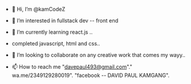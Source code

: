 - 👋 Hi, I’m @kamCodeZ
- 👀 I’m interested in fullstack dev -- front end
  
- 🌱 I’m currently learning react.js  ..
- completed javascript, html and css..
- 💞️ I’m looking to collaborate on any creative work that comes my wayy..
- 📫 How to reach me "davepaul493@gmail.com"." wa.me/2349129280019". "facebook -- DAVID PAUL KAMGANG".

<!---
kamCodeZ/kamCodeZ is a ✨ special ✨ repository because its `README.md` (this file) appears on your GitHub profile.
You can click the Preview link to take a look at your changes.
--->
